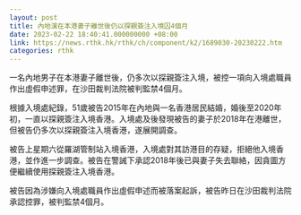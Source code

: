 ```yaml
---
layout: post
title: 內地漢在本港妻子離世後仍以探親簽注入境囚4個月
date: 2023-02-22 18:40:41.000000000 +08:00
link: https://news.rthk.hk/rthk/ch/component/k2/1689030-20230222.htm
categories: rthk
---
```


一名內地男子在本港妻子離世後，仍多次以探親簽注入境，被控一項向入境處職員作出虛假申述罪，在沙田裁判法院被判監禁4個月。

根據入境處紀錄，51歲被告2015年在內地與一名香港居民結婚，婚後至2020年初，一直以探親簽注入境香港。入境處及後發現被告的妻子於2018年在港離世，但被告仍多次以探親簽注入境香港，遂展開調查。

被告上星期六從羅湖管制站入境香港，入境處對其訪港目的存疑，拒絕他入境香港，並作進一步調查。被告在警誡下承認2018年後已與妻子失去聯絡，因貪圖方便繼續使用探親簽注入境香港。

被告因為涉嫌向入境處職員作出虛假申述而被落案起訴，被告昨日在沙田裁判法院承認控罪，被判監禁4個月。
